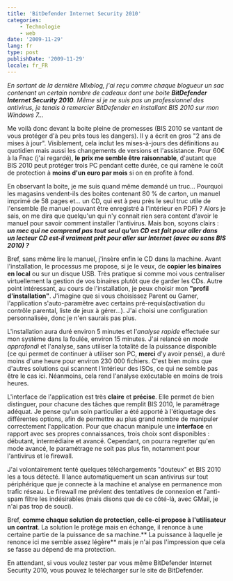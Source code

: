 ```yaml
---
title: 'BitDefender Internet Security 2010'
categories:
    - Technologie
    - web
date: '2009-11-29'
lang: fr
type: post
publishDate: '2009-11-29'
locale: fr_FR
---
```


_En sortant de la dernière Mixblog, j'ai reçu comme chaque blogueur un sac contenant un certain nombre de cadeaux dont une boite **BitDefender Internet Security 2010**. Même si je ne suis pas un professionnel des antivirus, je tenais à remercier BitDefender en installant BIS 2010 sur mon Windows 7…_

<!-- more -->

Me voilà donc devant la boite pleine de promesses (BIS 2010 se vantant de vous protéger d'à peu près tous les dangers). Il y a écrit en gros "2 ans de mises à jour". Visiblement, cela inclut les mises-à-jours des définitions au quotidien mais aussi les changements de versions et l'assistance. Pour 60€ à la Fnac (j'ai regardé), **le prix me semble être raisonnable**, d'autant que BIS 2010 peut protéger trois PC pendant cette durée, ce qui ramène le coût de protection à **moins d'un euro par mois** si on en profite à fond.

En observant la boite, je me suis quand même demandé un truc… Pourquoi les magasins vendent-ils des boites contenant 80 % de carton, un manuel imprimé de 58 pages et… un CD, qui est à peu près le seul truc utile de l'ensemble (le manuel pouvant être enregistré à l'intérieur en PDF)&nbsp;? Alors je sais, on me dira que quelqu'un qui n'y connait rien sera content d'avoir le manuel pour savoir comment installer l'antivirus. Mais bon, soyons clairs&nbsp;: _**un mec qui ne comprend pas tout seul qu'un CD est fait pour aller dans un lecteur CD est-il vraiment prêt pour aller sur Internet (avec ou sans BIS 2010)&nbsp;?**_

Bref, sans même lire le manuel, j'insère enfin le CD dans la machine. Avant l'installation, le processus me propose, si je le veux, de **copier les binaires en local** ou sur un disque USB. Très pratique si comme moi vous centraliser virtuellement la gestion de vos binaires plutôt que de garder les CDs. Autre point intéressant, au cours de l'installation, je peux choisir mon **"profil d'installation"**. J'imagine que si vous choisissez Parent ou Gamer, l'application s'auto-paramètre avec certains pré-requis(activation du contrôle parental, liste de jeux à gérer…). J'ai choisi une configuration personnalisée, donc je n'en saurais pas plus.

L'installation aura duré environ 5 minutes et l'_analyse rapide_ effectuée sur mon système dans la foulée, environ 15 minutes. J'ai relancé en _mode approfondi_ et l'analyse, sans utiliser la totalité de la puissance disponible (ce qui permet de continuer à utiliser son PC, **merci** d'y avoir pensé), a duré moins d'une heure pour environ 230 000 fichiers. C'est bien moins que d'autres solutions qui scannent l'intérieur des ISOs, ce qui ne semble pas être le cas ici. Néanmoins, cela rend l'analyse exécutable en moins de trois heures.

L'interface de l'application est très **claire** et **précise**. Elle permet de bien distinguer, pour chacune des tâches que remplit BIS 2010, le paramétrage adéquat. Je pense qu'un soin particulier a été apporté à l'étiquetage des différentes options, afin de permettre au plus grand nombre de manipuler correctement l'application. Pour que chacun manipule une **interface** en rapport avec ses propres connaissances, trois choix sont disponibles&nbsp;: débutant, intermédiaire et avancé. Cependant, on pourra regretter qu'en mode avancé, le paramétrage ne soit pas plus fin, notamment pour l'antivirus et le firewall.

J'ai volontairement tenté quelques téléchargements "douteux" et BIS 2010 les a tous détecté. Il lance automatiquement un scan antivirus sur tout périphérique que je connecte à la machine et analyse en permanence mon trafic réseau. Le firewall me prévient des tentatives de connexion et l'anti-spam filtre les indésirables (mais disons que de ce côté-là, avec GMail, je n'ai pas trop de souci).

Bref, **comme chaque solution de protection, celle-ci propose à l'utilisateur un contrat**. La solution le protège mais en échange, il renonce à une certaine partie de la puissance de sa machine.** La puissance à laquelle je renonce ici me semble assez légère** mais je n'ai pas l'impression que cela se fasse au dépend de ma protection.

En attendant, si vous voulez tester par vous même BitDefender Internet Security 2010, vous pouvez le télécharger sur le site de BitDefender.